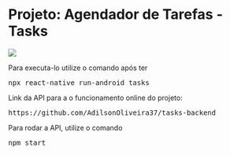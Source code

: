 <h1 style="color: '#00BDAA'">Projeto: Agendador de Tarefas - Tasks</h1>

<img src="https://res.cloudinary.com/oli37/image/upload/c_scale,w_200/v1594757292/logo_qdgam4.svg">

<p>Para executa-lo utilize o comando após ter</p>
<pre>npx react-native run-android tasks</pre>

<p>Link da API para a o funcionamento online do projeto:</p>
<pre>https://github.com/AdilsonOliveira37/tasks-backend</pre>

<p>Para rodar a API, utilize o comando</p>
<pre>npm start</pre>


